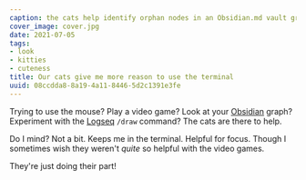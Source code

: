 ```yaml
---
caption: the cats help identify orphan nodes in an Obsidian.md vault graph
cover_image: cover.jpg
date: 2021-07-05
tags:
- look
- kitties
- cuteness
title: Our cats give me more reason to use the terminal
uuid: 08ccdda8-8a19-4a11-8446-5d2c1391e3fe
---
```


[Obsidian]: https://obsidian.md/
[Logseq]: https://logseq.com/

Trying to use the mouse? Play a video game? Look at your [Obsidian][] graph?
Experiment with the [Logseq][] `/draw` command? The cats are there to help.

Do I mind? Not a bit. Keeps me in the terminal. Helpful for focus. Though I
sometimes wish they weren't  *quite* so helpful with the video games.

They're just doing their part!
